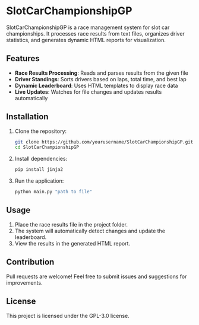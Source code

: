 # SlotCarChampionshipGP

SlotCarChampionshipGP is a race management system for slot car championships. It processes race results from text files, organizes driver statistics, and generates dynamic HTML reports for visualization.

## Features

- **Race Results Processing**: Reads and parses results from the given file
- **Driver Standings**: Sorts drivers based on laps, total time, and best lap
- **Dynamic Leaderboard**: Uses HTML templates to display race data
- **Live Updates**: Watches for file changes and updates results automatically

## Installation

1. Clone the repository:
   ```sh
   git clone https://github.com/yourusername/SlotCarChampionshipGP.git
   cd SlotCarChampionshipGP
   ```
2. Install dependencies:
   ```sh
   pip install jinja2
   ```
3. Run the application:
   ```sh
   python main.py "path to file"
   ```

## Usage

1. Place the race results file in the project folder.
2. The system will automatically detect changes and update the leaderboard.
3. View the results in the generated HTML report.

## Contribution

Pull requests are welcome! Feel free to submit issues and suggestions for improvements.

## License

This project is licensed under the GPL-3.0 license.

